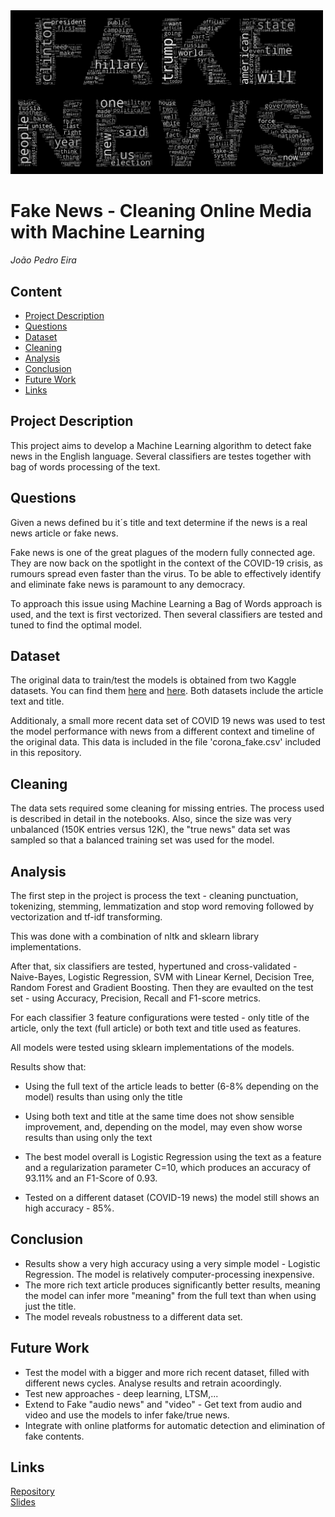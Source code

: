 
<img src="https://github.com/joaopbe/FakeNewsDetector/blob/master/Presentation/pp_title.png" alt="Fake News" width="500"/>


# Fake News - Cleaning Online Media with Machine Learning
*João Pedro Eira*

## Content
- [Project Description](#project-description)
- [Questions](#questions)
- [Dataset](#dataset)
- [Cleaning](#cleaning)
- [Analysis](#analysis)
- [Conclusion](#conclusion)
- [Future Work](#future-work)
- [Links](#links)

## Project Description

This project aims to develop a Machine Learning algorithm to detect fake news in the English language.
Several classifiers are testes together with bag of words processing of the text.

## Questions

Given a news defined bu it´s title and text determine if the news is a real news article or fake news.

Fake news is one of the great plagues of the modern fully connected age. They are now back on the spotlight in the context of the COVID-19 crisis, as rumours spread even faster than the virus. To be able to effectively identify and eliminate fake news is paramount to any democracy.

To approach this issue using Machine Learning a Bag of Words approach is used, and the text is first vectorized. Then several classifiers are tested and tuned to find the optimal model.

## Dataset

The original data to train/test the models is obtained from two Kaggle datasets. You can find them [here](https://www.kaggle.com/snapcrack/all-the-news) and [here](https://www.kaggle.com/mrisdal/fake-news). Both datasets include the article text and title.

Additionaly, a small more recent data set of COVID 19 news was used to test the model performance with news from a different context and timeline of the original data. This data is included in the file 'corona_fake.csv' included in this repository.

## Cleaning
The data sets required some cleaning for missing entries. The process used is described in detail in the notebooks. Also, since the size was very unbalanced (150K entries versus 12K), the "true news" data set was sampled so that a balanced training set was used for the model.

## Analysis

The first step in the project is process the text - cleaning punctuation, tokenizing, stemming, lemmatization and stop word removing followed by vectorization and tf-idf transforming.

This was done with a combination of nltk and sklearn library implementations.

After that, six classifiers are tested, hypertuned and cross-validated - Naive-Bayes, Logistic Regression, SVM with Linear Kernel, Decision Tree, Random Forest and Gradient Boosting. Then they are evaulted on the test set - using Accuracy, Precision, Recall and F1-score metrics.

For each classifier 3 feature configurations were tested - only title of the article, only the text (full article) or both text and title used as features.

All models were tested using sklearn implementations of the models.

Results show that:

  - Using the full text of the article leads to better (6-8% depending on the model) results than using only the title
  - Using both text and title at the same time does not show sensible improvement, and, depending on the model, may even show worse results than using only the text
  - The best model overall is Logistic Regression using the text as a feature and a regularization parameter C=10, which produces an accuracy of 93.11% and an F1-Score of 0.93.

  - Tested on a different dataset (COVID-19 news) the model still shows an high accuracy - 85%.

## Conclusion

- Results show a very high accuracy using a very simple model - Logistic Regression. The model is relatively computer-processing inexpensive.
- The more rich text article produces significantly better results, meaning the model can infer more "meaning" from the full text than when using just the title.
- The model reveals robustness to a different data set.


## Future Work
- Test the model with a bigger and more rich recent dataset, filled with different news cycles. Analyse results and retrain acoordingly.
- Test new approaches - deep learning, LTSM,...
- Extend to Fake "audio news" and "video" - Get text from audio and video and use the models to infer fake/true news.
- Integrate with online platforms for automatic detection and elimination of fake contents.

## Links

[Repository](https://github.com/joaopbe/FakeNewsDetector)  
[Slides](https://github.com/joaopbe/FakeNewsDetector/blob/master/Presentation/Fake_News.pptx)  
